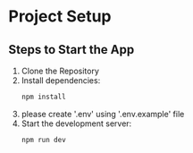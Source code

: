 # Project Setup 

## Steps to Start the App
1. Clone the Repository
1. Install dependencies:
   ```sh
   npm install
   ```
2. please create '.env'  using '.env.example' file 
3. Start the development server:
   ```sh
   npm run dev
   ```




